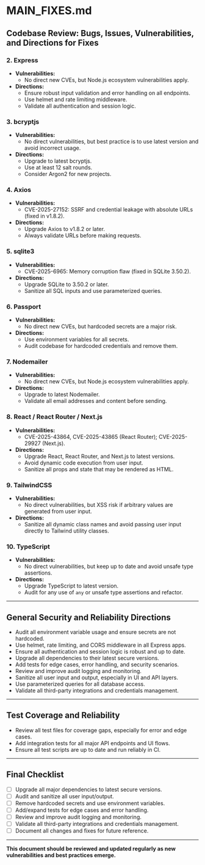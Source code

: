 # MAIN_FIXES.md

## Codebase Review: Bugs, Issues, Vulnerabilities, and Directions for Fixes



### 2. Express
- **Vulnerabilities:**
  - No direct new CVEs, but Node.js ecosystem vulnerabilities apply.
- **Directions:**
  - Ensure robust input validation and error handling on all endpoints.
  - Use helmet and rate limiting middleware.
  - Validate all authentication and session logic.

### 3. bcryptjs
- **Vulnerabilities:**
  - No direct vulnerabilities, but best practice is to use latest version and avoid incorrect usage.
- **Directions:**
  - Upgrade to latest bcryptjs.
  - Use at least 12 salt rounds.
  - Consider Argon2 for new projects.

### 4. Axios
- **Vulnerabilities:**
  - CVE-2025-27152: SSRF and credential leakage with absolute URLs (fixed in v1.8.2).
- **Directions:**
  - Upgrade Axios to v1.8.2 or later.
  - Always validate URLs before making requests.

### 5. sqlite3
- **Vulnerabilities:**
  - CVE-2025-6965: Memory corruption flaw (fixed in SQLite 3.50.2).
- **Directions:**
  - Upgrade SQLite to 3.50.2 or later.
  - Sanitize all SQL inputs and use parameterized queries.

### 6. Passport
- **Vulnerabilities:**
  - No direct new CVEs, but hardcoded secrets are a major risk.
- **Directions:**
  - Use environment variables for all secrets.
  - Audit codebase for hardcoded credentials and remove them.

### 7. Nodemailer
- **Vulnerabilities:**
  - No direct new CVEs, but Node.js ecosystem vulnerabilities apply.
- **Directions:**
  - Upgrade to latest Nodemailer.
  - Validate all email addresses and content before sending.

### 8. React / React Router / Next.js
- **Vulnerabilities:**
  - CVE-2025-43864, CVE-2025-43865 (React Router); CVE-2025-29927 (Next.js).
- **Directions:**
  - Upgrade React, React Router, and Next.js to latest versions.
  - Avoid dynamic code execution from user input.
  - Sanitize all props and state that may be rendered as HTML.

### 9. TailwindCSS
- **Vulnerabilities:**
  - No direct vulnerabilities, but XSS risk if arbitrary values are generated from user input.
- **Directions:**
  - Sanitize all dynamic class names and avoid passing user input directly to Tailwind utility classes.

### 10. TypeScript
- **Vulnerabilities:**
  - No direct vulnerabilities, but keep up to date and avoid unsafe type assertions.
- **Directions:**
  - Upgrade TypeScript to latest version.
  - Audit for any use of `any` or unsafe type assertions and refactor.

---

## General Security and Reliability Directions
- Audit all environment variable usage and ensure secrets are not hardcoded.
- Use helmet, rate limiting, and CORS middleware in all Express apps.
- Ensure all authentication and session logic is robust and up to date.
- Upgrade all dependencies to their latest secure versions.
- Add tests for edge cases, error handling, and security scenarios.
- Review and improve audit logging and monitoring.
- Sanitize all user input and output, especially in UI and API layers.
- Use parameterized queries for all database access.
- Validate all third-party integrations and credentials management.

---

## Test Coverage and Reliability
- Review all test files for coverage gaps, especially for error and edge cases.
- Add integration tests for all major API endpoints and UI flows.
- Ensure all test scripts are up to date and run reliably in CI.

---

## Final Checklist
- [ ] Upgrade all major dependencies to latest secure versions.
- [ ] Audit and sanitize all user input/output.
- [ ] Remove hardcoded secrets and use environment variables.
- [ ] Add/expand tests for edge cases and error handling.
- [ ] Review and improve audit logging and monitoring.
- [ ] Validate all third-party integrations and credentials management.
- [ ] Document all changes and fixes for future reference.

---

**This document should be reviewed and updated regularly as new vulnerabilities and best practices emerge.**
